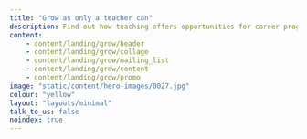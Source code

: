 ```yaml
---
title: "Grow as only a teacher can"
description: Find out how teaching offers opportunities for career progression, personal development and ways to increase your pay
content:
    - content/landing/grow/header
    - content/landing/grow/collage
    - content/landing/grow/mailing_list
    - content/landing/grow/content
    - content/landing/grow/promo
image: "static/content/hero-images/0027.jpg"
colour: "yellow"
layout: "layouts/minimal"
talk_to_us: false
noindex: true
---
```

